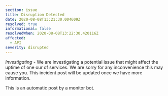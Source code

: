 ```yaml
---
section: issue
title: Disruption Detected
date: 2020-08-08T13:21:30.004609Z
resolved: true
informational: false
resolvedWhen: 2020-08-08T13:22:30.420116Z
affected:
  - API
severity: disrupted
---
```

*Investigating* - We are investigating a potential issue that might affect the uptime of one our of services. We are sorry for any inconvenience this may cause you. This incident post will be updated once we have more information.

This is an automatic post by a monitor bot.
        